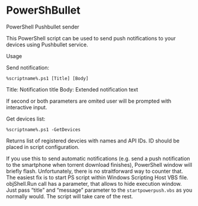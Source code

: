 PowerShBullet
=============

PowerShell Pushbullet sender

This PowerShell script can be used to send push notifications to your devices using Pushbullet service.

Usage

Send notification:

```%scriptname%.ps1 [Title] [Body]```

Title: Notification title
Body: Extended notification text

If second or both parameters are omited user will be prompted with interactive input.

Get devices list:

```%scriptname%.ps1 -GetDevices```

Returns list of registered devcies with names and API IDs. ID should be placed in script configuration.

If you use this to send automatic notifications (e.g. send a push notification to the smartphone when torrent download finishes), PowerShell window will briefly flash. Unfortunately, there is no straitforward way to counter that. The easiest fix is to start PS script within Windows Scripting Host VBS file. objShell.Run call has a parameter, that allows to hide execution window. Just pass “title” and “message” parameter to the ```startpowerpush.vbs``` as you normally would. The script will take care of the rest.